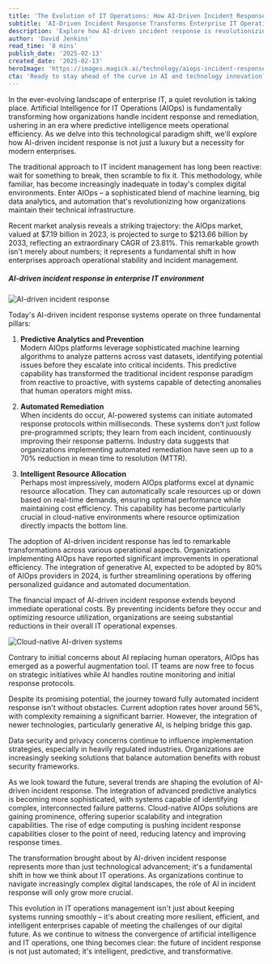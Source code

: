 ```yaml
---
title: 'The Evolution of IT Operations: How AI-Driven Incident Response is Reshaping Enterprise Technology'
subtitle: 'AI-Driven Incident Response Transforms Enterprise IT Operations'
description: 'Explore how AI-driven incident response is revolutionizing enterprise IT operations. From predictive analytics to automated remediation, discover how AIOps is transforming the way organizations handle technical challenges and optimize their infrastructure.'
author: 'David Jenkins'
read_time: '8 mins'
publish_date: '2025-02-13'
created_date: '2025-02-13'
heroImage: 'https://images.magick.ai/technology/aiops-incident-response.jpg'
cta: 'Ready to stay ahead of the curve in AI and technology innovation? Follow MagickAI on LinkedIn for exclusive insights and updates on the latest developments in AIOps and enterprise technology.'
---
```


In the ever-evolving landscape of enterprise IT, a quiet revolution is taking place. Artificial Intelligence for IT Operations (AIOps) is fundamentally transforming how organizations handle incident response and remediation, ushering in an era where predictive intelligence meets operational efficiency. As we delve into this technological paradigm shift, we'll explore how AI-driven incident response is not just a luxury but a necessity for modern enterprises.

The traditional approach to IT incident management has long been reactive: wait for something to break, then scramble to fix it. This methodology, while familiar, has become increasingly inadequate in today's complex digital environments. Enter AIOps – a sophisticated blend of machine learning, big data analytics, and automation that's revolutionizing how organizations maintain their technical infrastructure.

Recent market analysis reveals a striking trajectory: the AIOps market, valued at $7.19 billion in 2023, is projected to surge to $213.66 billion by 2033, reflecting an extraordinary CAGR of 23.81%. This remarkable growth isn't merely about numbers; it represents a fundamental shift in how enterprises approach operational stability and incident management.

##### AI-driven incident response in enterprise IT environment

![AI-driven incident response](https://i.magick.ai/PIXE/1739505234547_magick_img.webp)

Today's AI-driven incident response systems operate on three fundamental pillars:

1. **Predictive Analytics and Prevention**  
Modern AIOps platforms leverage sophisticated machine learning algorithms to analyze patterns across vast datasets, identifying potential issues before they escalate into critical incidents. This predictive capability has transformed the traditional incident response paradigm from reactive to proactive, with systems capable of detecting anomalies that human operators might miss.

2. **Automated Remediation**  
When incidents do occur, AI-powered systems can initiate automated response protocols within milliseconds. These systems don't just follow pre-programmed scripts; they learn from each incident, continuously improving their response patterns. Industry data suggests that organizations implementing automated remediation have seen up to a 70% reduction in mean time to resolution (MTTR).

3. **Intelligent Resource Allocation**  
Perhaps most impressively, modern AIOps platforms excel at dynamic resource allocation. They can automatically scale resources up or down based on real-time demands, ensuring optimal performance while maintaining cost efficiency. This capability has become particularly crucial in cloud-native environments where resource optimization directly impacts the bottom line.

The adoption of AI-driven incident response has led to remarkable transformations across various operational aspects. Organizations implementing AIOps have reported significant improvements in operational efficiency. The integration of generative AI, expected to be adopted by 80% of AIOps providers in 2024, is further streamlining operations by offering personalized guidance and automated documentation.

The financial impact of AI-driven incident response extends beyond immediate operational costs. By preventing incidents before they occur and optimizing resource utilization, organizations are seeing substantial reductions in their overall IT operational expenses.

![Cloud-native AI-driven systems](https://i.magick.ai/PIXE/1739505234551_magick_img.webp)

Contrary to initial concerns about AI replacing human operators, AIOps has emerged as a powerful augmentation tool. IT teams are now free to focus on strategic initiatives while AI handles routine monitoring and initial response protocols.

Despite its promising potential, the journey toward fully automated incident response isn't without obstacles. Current adoption rates hover around 56%, with complexity remaining a significant barrier. However, the integration of newer technologies, particularly generative AI, is helping bridge this gap.

Data security and privacy concerns continue to influence implementation strategies, especially in heavily regulated industries. Organizations are increasingly seeking solutions that balance automation benefits with robust security frameworks.

As we look toward the future, several trends are shaping the evolution of AI-driven incident response. The integration of advanced predictive analytics is becoming more sophisticated, with systems capable of identifying complex, interconnected failure patterns. Cloud-native AIOps solutions are gaining prominence, offering superior scalability and integration capabilities. The rise of edge computing is pushing incident response capabilities closer to the point of need, reducing latency and improving response times.

The transformation brought about by AI-driven incident response represents more than just technological advancement; it's a fundamental shift in how we think about IT operations. As organizations continue to navigate increasingly complex digital landscapes, the role of AI in incident response will only grow more crucial.

This evolution in IT operations management isn't just about keeping systems running smoothly – it's about creating more resilient, efficient, and intelligent enterprises capable of meeting the challenges of our digital future. As we continue to witness the convergence of artificial intelligence and IT operations, one thing becomes clear: the future of incident response is not just automated; it's intelligent, predictive, and transformative.